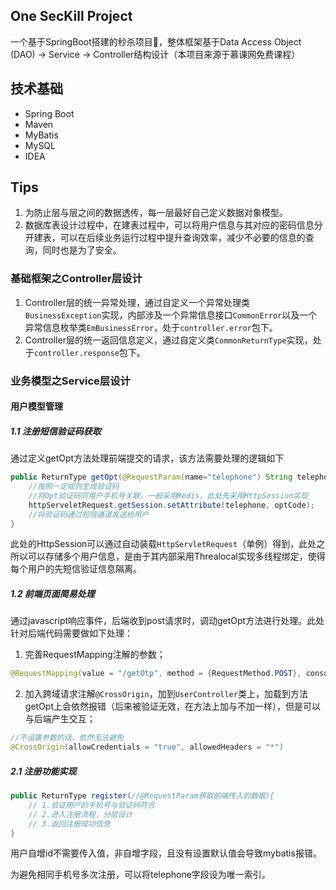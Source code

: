 ## One SecKill Project

一个基于SpringBoot搭建的秒杀项目:rocket:，整体框架基于Data Access Object (DAO) -> Service -> Controller结构设计（本项目来源于慕课网免费课程）

## 技术基础

- Spring Boot
- Maven
- MyBatis
- MySQL
- IDEA

## Tips
1. 为防止层与层之间的数据透传，每一层最好自己定义数据对象模型。
2. 数据库表设计过程中，在建表过程中，可以将用户信息与其对应的密码信息分开建表，可以在后续业务运行过程中提升查询效率，减少不必要的信息的查询，同时也是为了安全。


### 基础框架之Controller层设计

1. Controller层的统一异常处理，通过自定义一个异常处理类`BusinessException`实现，内部涉及一个异常信息接口`CommonError`以及一个异常信息枚举类`EmBusinessError`，处于`controller.error`包下。
2. Controller层的统一返回信息定义，通过自定义类`CommonReturnType`实现，处于`controller.response`包下。

### 业务模型之Service层设计

#### 用户模型管理
##### 1.1 注册短信验证码获取
通过定义getOpt方法处理前端提交的请求，该方法需要处理的逻辑如下

```java
public ReturnType getOpt(@RequestParam(name="telephone") String telephone){
	//按照一定规则生成验证码
	//将Opt验证码同用户手机号关联，一般采用Redis，此处先采用HttpSession实现
	httpServeletRequest.getSession.setAttribute(telephone, optCode);
	//将验证码通过短信通道发送给用户
}
```

此处的HttpSession可以通过自动装载`HttpServletRequest`（单例）得到，此处之所以可以存储多个用户信息，是由于其内部采用Threalocal实现多线程绑定，使得每个用户的先短信验证信息隔离。
##### 1.2 前端页面简易处理
通过javascript响应事件，后端收到post请求时，调动getOpt方法进行处理。此处针对后端代码需要做如下处理：
1. 完善RequestMapping注解的参数；
```java
@RequestMapping(value = "/getOtp", method = {RequestMethod.POST}, consumes = {CONTENT_TYPE_FORMED})
```
2. 加入跨域请求注解`@CrossOrigin`，加到`UserController`类上，加载到方法getOpt上会依然报错（后来被验证无效，在方法上加与不加一样），但是可以与后端产生交互；
```java
//不设置参数的话，依然无法避免
@CrossOrigin(allowCredentials = "true", allowedHeaders = "*")
```
##### 2.1 注册功能实现
```java
public ReturnType register(//@RequestParam获取前端传入的数据){
	// 1.验证用户的手机号与验证码符合
	// 2.进入注册流程，分层设计
	// 3.返回注册成功信息
}
```
用户自增id不需要传入值，非自增字段，且没有设置默认值会导致mybatis报错。

为避免相同手机号多次注册，可以将telephone字段设为唯一索引。